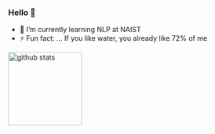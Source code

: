 ### Hello 👀


- 🌱 I’m currently learning NLP at NAIST
- ⚡ Fun fact: ... If you like water, you already like 72% of me 



<p align="left"> 
<!--   <img alt="Top Langs" height="150px" src="https://github-readme-stats.vercel.app/api/top-langs/?username=ryuta-messi&layout=compact&show_icons=true&theme=material-palenight" /> -->
  <img alt="github stats" height="150px" src="https://github-readme-stats.vercel.app/api?username=ryuta-messi&theme=material-palenight&show_icons=ture" />
</p>
